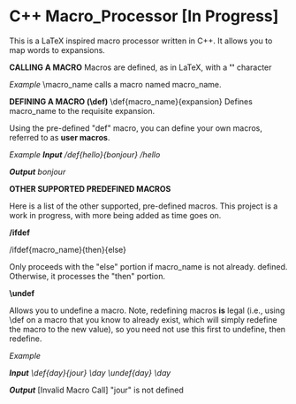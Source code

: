 # C++ Macro_Processor [In Progress]

This is a LaTeX inspired macro processor written in C++. It allows you to map words to expansions.

**CALLING A MACRO**
Macros are defined, as in LaTeX, with a **'\'** character  

*Example*
\macro_name calls a macro named macro_name. 

**DEFINING A MACRO (\def)**
\def{macro_name}{expansion}
Defines macro_name to the requisite expansion.

Using the pre-defined "def" macro, you can define your own macros, referred to as **user macros**. 

*Example*
*__Input__*
*/def{hello}{bonjour}*
*/hello*

*__Output__*
*bonjour*

**OTHER SUPPORTED PREDEFINED MACROS**

Here is a list of the other supported, pre-defined macros. This project is a work in progress, with more being added
as time goes on.

**/ifdef**

/ifdef{macro_name}{then}{else}

Only proceeds with the "else" portion if macro_name is not already. defined. Otherwise, it processes the "then" portion.

**\undef**

Allows you to undefine a macro. Note, redefining macros **is** legal (i.e., using \def on a macro that you know to already exist, which will simply redefine the macro to the new value), so you need not use this first to undefine, then redefine.

*Example*

*__Input__*
*\def{day}{jour}*
*\day*
*\undef{day}*
*\day*

*__Output__*
[Invalid Macro Call] "jour" is not defined












